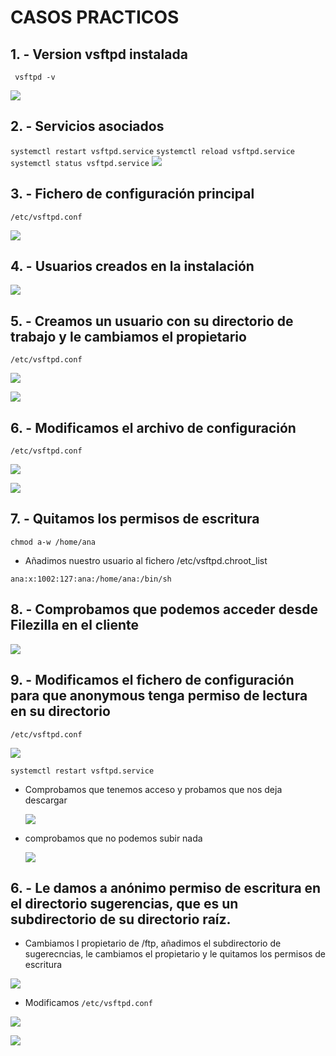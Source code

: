 # CASOS PRACTICOS

## 1. - Version vsftpd instalada

  ` vsftpd -v`
  
   ![](https://github.com/anasalasro/Vsftpd/blob/main/Vsftpd/versionvsftpd.png)


## 2. - Servicios asociados

   ` systemctl restart vsftpd.service `
   ` systemctl reload vsftpd.service `
   ` systemctl status vsftpd.service `
   ![](https://github.com/anasalasro/Vsftpd/blob/main/Vsftpd/instalacionvsftpd.png)
    
## 3. - Fichero de configuración principal

 ` /etc/vsftpd.conf `
 
   ![](https://github.com/anasalasro/Vsftpd/blob/main/Vsftpd/archivoconf.png)

## 4. - Usuarios creados en la instalación
 
   ![](https://github.com/anasalasro/Vsftpd/blob/main/Vsftpd/a%C3%B1adeusuariosalcrear.png)
  
## 5. - Creamos un usuario con su directorio de trabajo y le cambiamos el propietario

 ` /etc/vsftpd.conf `
 
   ![](https://github.com/anasalasro/Vsftpd/blob/main/Vsftpd/creardirectorioyusuarioana.png)
   
   ![](https://github.com/anasalasro/Vsftpd/blob/main/Vsftpd/cambiamoselgrupo.png)
   
## 6. - Modificamos el archivo de configuración

 ` /etc/vsftpd.conf `
 
   ![](https://github.com/anasalasro/Vsftpd/blob/main/Vsftpd/configuracion1.png)
   
   ![](https://github.com/anasalasro/Vsftpd/blob/main/Vsftpd/configuracion1.1.png)
   
## 7. - Quitamos los permisos de escritura

` chmod a-w /home/ana `

  - Añadimos nuestro usuario al fichero /etc/vsftpd.chroot_list
  
` ana:x:1002:127:ana:/home/ana:/bin/sh `

## 8. - Comprobamos que podemos acceder desde Filezilla en el cliente
 
   ![](https://github.com/anasalasro/Vsftpd/blob/main/Vsftpd/acceso1.png)
   
## 9. - Modificamos el fichero de configuración para que anonymous tenga permiso de lectura en su directorio

 ` /etc/vsftpd.conf `
 
   ![](https://github.com/anasalasro/Vsftpd/blob/main/Vsftpd/anonymousactivo.png)
   
 `systemctl restart vsftpd.service`
 
 - Comprobamos que tenemos acceso y probamos que nos deja descargar
 
     ![](https://github.com/anasalasro/Vsftpd/blob/main/Vsftpd/acessoanonymous.png)
  
 - comprobamos que no podemos subir nada
 
     ![](https://github.com/anasalasro/Vsftpd/blob/main/Vsftpd/anonymousnodejasubir.png)

## 6. - Le damos a anónimo permiso de escritura en el directorio sugerencias, que es un subdirectorio de su directorio raíz.

  - Cambiamos l propietario de /ftp, añadimos el subdirectorio de sugerecncias, le cambiamos el propietario y le quitamos los permisos de escritura
 
   ![](https://github.com/anasalasro/Vsftpd/blob/main/Vsftpd/sugerenciasypermisos.png)
  
  - Modificamos ` /etc/vsftpd.conf `
  
   ![](https://github.com/anasalasro/Vsftpd/blob/main/Vsftpd/permisoescriturasugerencias.png)      

   ![](https://github.com/anasalasro/Vsftpd/blob/main/Vsftpd/modificarescriturasugerencias.png) 

